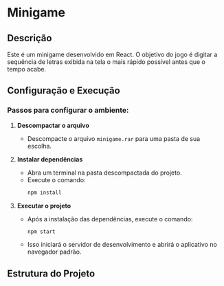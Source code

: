 # Minigame

## Descrição

Este é um minigame desenvolvido em React. O objetivo do jogo é digitar a sequência de letras exibida na tela o mais rápido possível antes que o tempo acabe.

## Configuração e Execução

### Passos para configurar o ambiente:

1. **Descompactar o arquivo**

   - Descompacte o arquivo `minigame.rar` para uma pasta de sua escolha.

2. **Instalar dependências**

   - Abra um terminal na pasta descompactada do projeto.
   - Execute o comando:
     ```bash
     npm install
     ```

3. **Executar o projeto**
   - Após a instalação das dependências, execute o comando:
     ```bash
     npm start
     ```
   - Isso iniciará o servidor de desenvolvimento e abrirá o aplicativo no navegador padrão.

## Estrutura do Projeto

